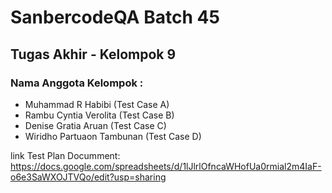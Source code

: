 # SanbercodeQA Batch 45
## Tugas Akhir - Kelompok 9

### Nama Anggota Kelompok : 
<ul>
<li>Muhammad R Habibi (Test Case A)</li>
<li>Rambu Cyntia Verolita (Test Case B)</li>
<li>Denise Gratia Aruan (Test Case C)</li>
<li>Wiridho Partuaon Tambunan  (Test Case D)</li>
</ul>

link Test Plan Documment: 
https://docs.google.com/spreadsheets/d/1lJlrlOfncaWHofUa0rmial2m4IaF-o6e3SaWXOJTVQo/edit?usp=sharing

